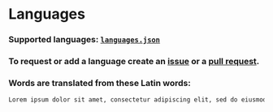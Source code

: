 # Languages
### Supported languages: [`languages.json`](./languages.csv)
### To request or add a language create an [issue](https://github.com/aroary/lorem_ipsum/issues) or a [pull request](https://github.com/aroary/lorem_ipsum/pulls).
### Words are translated from these Latin words:
```txt
Lorem ipsum dolor sit amet, consectetur adipiscing elit, sed do eiusmod tempor incididunt ut labore et dolore magna aliqua. Ut enim ad minim veniam, quis nostrud exercitation ullamco laboris nisi ut aliquip ex ea commodo consequat. Duis aute irure dolor in reprehenderit in voluptate velit esse cillum dolore eu fugiat nulla pariatur. Excepteur sint occaecat cupidatat non proident, sunt in culpa qui officia deserunt mollit anim id est laborum
```